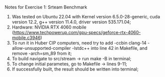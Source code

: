 Notes for Exercise 1: Srteam Benchmark

1. Was tested on Ubuntu 22.04 with Kernel version 6.5.0-28-generic, cuda version 12.2, g++ version 11.4.0, driver version 535.171.04;
2. Hardware: NVIDIA RTX 4060 mobile (https://www.techpowerup.com/gpu-specs/geforce-rtx-4060-mobile.c3946)
3. To run it in Huber CIP computers, need try to add -ccbin clang-14 -allow-unsupported-compiler -lstdc++ into line 42 in Makefile,
and remove -arch=sm_89 from it;
4. To build navigate to src/stream -> run make -B in terminal;
5. To change initial parametes, go to Makefile -> lines 9-11;
6. If successfully built, the result should be written into terminal;
